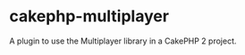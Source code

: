 cakephp-multiplayer
===================

A plugin to use the Multiplayer library in a CakePHP 2 project.
